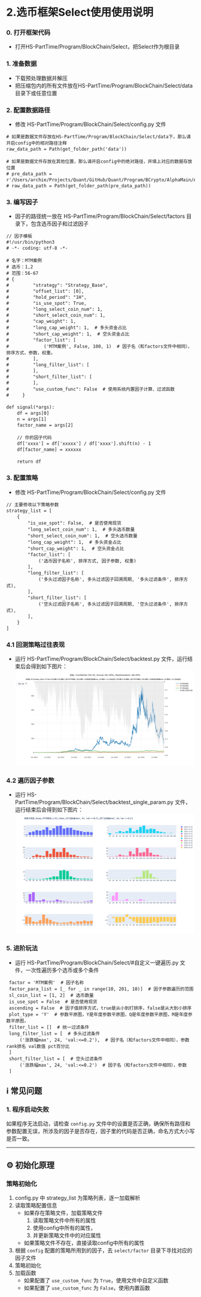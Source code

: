 # 2.选币框架Select使用使用说明

### 0. 打开框架代码
* 打开HS-PartTime/Program/BlockChain/Select，把Select作为根目录

### 1. 准备数据

* 下载预处理数据并解压
* 把压缩包内的所有文件放在HS-PartTime/Program/BlockChain/Select/data目录下或任意位置

### 2. 配置数据路径
* 修改 HS-PartTime/Program/BlockChain/Select/config.py 文件
```
# 如果是数据文件存放在HS-PartTime/Program/BlockChain/Select/data下，那么请开启config中的相对路径注释
raw_data_path = Path(get_folder_path('data'))

# 如果是数据文件存放在其他位置，那么请开启config中的绝对路径，并填上对应的数据存放位置
# pre_data_path = r'/Users/archie/Projects/Quant/GitHub/Quant/Program/BCrypto/AlphaMain/AlphaMain_Backtest/Alpha_V3_Backtest/data'
# raw_data_path = Path(get_folder_path(pre_data_path))
```

### 3. 编写因子
* 因子的路径统一放在 HS-PartTime/Program/BlockChain/Select/factors 目录下，包含选币因子和过滤因子
```
// 因子模板
#!/usr/bin/python3
# -*- coding: utf-8 -*-

# 名字：MTM案例
# 选币：1,2
# 范围：56-67
# {
#         "strategy": "Strategy_Base",
#         "offset_list": [0],
#         "hold_period": "1H",
#         "is_use_spot": True,
#         "long_select_coin_num": 1,
#         "short_select_coin_num": 1,
#         "cap_weight": 1,
#         "long_cap_weight": 1,  # 多头资金占比
#         "short_cap_weight": 1,  # 空头资金占比
#         "factor_list": [
#             ('MTM案例', False, 100, 1)  # 因子名（和factors文件中相同），排序方式，参数，权重。
#         ],
#         "long_filter_list": [
#         ],
#         "short_filter_list": [
#         ],
#         "use_custom_func": False  # 使用系统内置因子计算、过滤函数
#     }

def signal(*args):
    df = args[0]
    n = args[1]
    factor_name = args[2]

    // 你的因子代码
    df['xxxx'] = df['xxxxx'] / df['xxxx'].shift(n) - 1
    df[factor_name] = xxxxxx

    return df
```

### 3. 配置策略
* 修改 HS-PartTime/Program/BlockChain/Select/config.py 文件
```
// 主要修改以下策略参数
strategy_list = [
    {
        "is_use_spot": False,  # 是否使用现货
        "long_select_coin_num": 1,  # 多头选币数量
        "short_select_coin_num": 1,  # 空头选币数量
        "long_cap_weight": 1,  # 多头资金占比
        "short_cap_weight": 1,  # 空头资金占比
        "factor_list": [
            ('选币因子名称', 排序方式, 因子参数, 权重)
        ],
        "long_filter_list": [
            ('多头过滤因子名称', 多头过滤因子回溯周期, '多头过滤条件', 排序方式),
        ],
        "short_filter_list": [
            ('空头过滤因子名称', 多头过滤因子回溯周期, '空头过滤条件', 排序方式),
        ],
    }
]
```

### 4.1 回测策略过往表现
* 运行 HS-PartTime/Program/BlockChain/Select/backtest.py 文件，运行结束后会得到如下图片：
![newplot (1).png](src%2Fnewplot%20%281%29.png)


### 4.2 遍历因子参数

* 运行 HS-PartTime/Program/BlockChain/Select/backtest_single_param.py 文件，运行结束后会得到如下图片：
![newplot (2).png](src%2Fnewplot%20%282%29.png)

### 5. 进阶玩法

* 运行 HS-PartTime/Program/BlockChain/Select/#自定义一键遍历.py 文件，一次性遍历多个选币或多个条件
```
 factor = 'MTM案例'  # 因子名称
 factor_para_list = [_ for _ in range(10, 201, 10)]  # 因子参数遍历的范围
 sl_coin_list = [1, 2]  # 选币数量
 is_use_spot = False  # 是否使用现货
 ascending = False  # 因子值排序方式，true是从小到打排序，false是从大到小排序
 plot_type = 'Y'  # 参数平原图，Y是年度参数平原图，Q是年度参数平原图，M是年度参数平原图，
 filter_list = []  # 统一过滤条件
 long_filter_list = [  # 多头过滤条件
     ('涨跌幅max', 24, 'val:<=0.2'),  # 因子名（和factors文件中相同），参数 rank排名 val数值 pct百分比
 ]
 short_filter_list = [  # 空头过滤条件
     ('涨跌幅max', 24, 'val:<=0.2')  # 因子名（和factors文件中相同），参数
 ]
```

## ℹ️ 常见问题

### 1. 程序启动失败

如果程序无法启动，请检查 `config.py` 文件中的设置是否正确，确保所有路径和参数配置无误，所涉及的因子是否存在，因子里的代码是否正确，命名方式大小写是否一致。

-----

## ⚙️ 初始化原理

### 策略初始化

1. config.py 中 strategy_list 为策略列表，逐一加载解析
3. 读取策略配置信息
    - 如果存在策略文件，加载策略文件
        1. 读取策略文件中所有的属性
        2. 使用config中所有的属性，
        3. 并更新策略文件中的对应属性
    - 如果策略文件不存在，直接读取config中所有的属性
2. 根据 `config` 配置的策略所用到的因子，去 `select/factor` 目录下寻找对应的因子文件
4. 策略初始化
5. 加载函数
    - 如果配置了 `use_custom_func` 为 `True`，使用文件中自定义函数
    - 如果配置了 `use_custom_func` 为 `False`，使用内置函数
